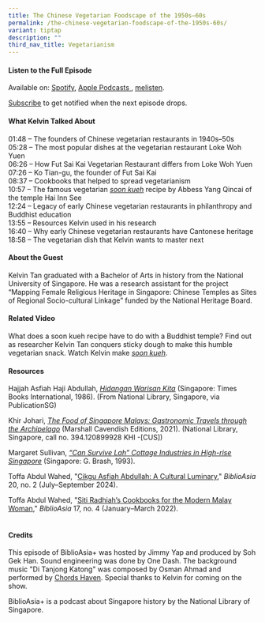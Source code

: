 ```yaml
---
title: The Chinese Vegetarian Foodscape of the 1950s–60s
permalink: /the-chinese-vegetarian-foodscape-of-the-1950s-60s/
variant: tiptap
description: ""
third_nav_title: Vegetarianism
---
```

<h4><strong>Listen to the Full Episode</strong></h4>
<p>Available on: <a href="https://open.spotify.com/show/66PYiIthr1KqQhJ82XH4DN" rel="noopener noreferrer nofollow" target="_blank"><u>Spotify</u></a>,
<a href="https://podcasts.apple.com/us/podcast/biblioasia/id1688142751" rel="noopener noreferrer nofollow" target="_blank"><u>Apple Podcasts</u>
</a>, <a href="https://www.melisten.sg/podcast/playlist/BiblioAsia+-2115156" rel="noopener noreferrer nofollow" target="_blank"><u>melisten</u></a>.</p>
<p><a href="https://open.spotify.com/show/66PYiIthr1KqQhJ82XH4DN" rel="noopener noreferrer nofollow" target="_blank"><u>Subscribe</u></a> to
get notified when the next episode drops.</p>
<p></p>
<h4><strong>What Kelvin Talked About</strong></h4>
<p>01:48 – The founders of Chinese vegetarian restaurants in 1940s–50s
<br>05:28 – The most popular dishes at the vegetarian restaurant Loke Woh
Yuen
<br>06:26 – How Fut Sai Kai Vegetarian Restaurant differs from Loke Woh Yuen
<br>07:26 – Ko Tian-gu, the founder of Fut Sai Kai
<br>08:37 – Cookbooks that helped to spread vegetarianism
<br>10:57 – The famous vegetarian <em><a href="https:// biblioasia.nlb.gov.sg/videos/soon-kueh/" rel="noopener noreferrer nofollow" target="_blank">soon kueh</a></em> recipe
by Abbess Yang Qincai of the temple Hai Inn See
<br>12:24 – Legacy of early Chinese vegetarian restaurants in philanthropy
and Buddhist education
<br>13:55 – Resources Kelvin used in his research
<br>16:40 – Why early Chinese vegetarian restaurants have Cantonese heritage
<br>18:58 – The vegetarian dish that Kelvin wants to master next</p>
<h4><strong>About the Guest</strong></h4>
<p>Kelvin Tan graduated with a Bachelor of Arts in history from the National
University of Singapore. He was a research assistant for the project “Mapping
Female Religious Heritage in Singapore: Chinese Temples as Sites of Regional
Socio-cultural Linkage” funded by the National Heritage Board.</p>
<p></p>
<h4><strong>Related Video</strong></h4>
<p>What does a soon kueh recipe have to do with a Buddhist temple? Find out
as researcher Kelvin Tan conquers sticky dough to make this humble vegetarian
snack. Watch Kelvin make <em><a href="https:// biblioasia.nlb.gov.sg/videos/soon-kueh/" rel="noopener noreferrer nofollow" target="_blank">soon kueh</a></em>.</p>
<h4><strong>Resources</strong></h4>
<p>Hajjah Asfiah Haji Abdullah, <em><a href="https://eservice.nlb.gov.sg/redir/itemdetails?bid=4080178" rel="noopener noreferrer nofollow" target="_blank"><u>Hidangan Warisan Kita</u></a></em> (Singapore:
Times Books International, 1986). (From National Library, Singapore, via
PublicationSG)</p>
<p>Khir Johari, <em><a href="https://eservice.nlb.gov.sg/redir/itemdetails?bid=205498204" rel="noopener noreferrer" target="_blank"><u>The Food of Singapore Malays: Gastronomic Travels through the Archipelago</u></a></em> (Marshall
Cavendish Editions, 2021). (National Library, Singapore, call no. 394.120899928
KHI -[CUS])</p>
<p>Margaret Sullivan, <em><a href="https://eservice.nlb.gov.sg/redir/itemdetails?bid=8744384" rel="noopener noreferrer nofollow" target="_blank"><u>“Can Survive Lah” Cottage Industries in High-rise Singapore</u></a></em> (Singapore:
G. Brash, 1993).</p>
<p>Toffa Abdul Wahed, "<a href="https://biblioasia.nlb.gov.sg/vol-20/issue-2/jul-sep-2024/asfiah-abdullah-cookbook/" rel="noopener noreferrer nofollow" target="_blank"><u>Cikgu Asfiah Abdullah: A Cultural Luminary</u></a>," <em>BiblioAsia </em>20,
no. 2 (July–September 2024).</p>
<p>Toffa Abdul Wahed, "<a href="https://biblioasia.nlb.gov.sg/vol-17/issue-4/jan-to-mar-2022/siti-radhiah-cookbooks/" rel="noopener noreferrer nofollow" target="_blank"><u>Siti Radhiah’s Cookbooks for the Modern Malay Woman</u></a>," <em>BiblioAsia </em>17,
no. 4 (January–March 2022).</p>
<h4><br><strong>Credits</strong></h4>
<p>This episode of BiblioAsia+ was hosted by Jimmy Yap and produced by Soh
Gek Han. Sound engineering was done by One Dash. The background music "Di
Tanjong Katong" was composed by Osman Ahmad and performed by&nbsp;<a href="https://www.youtube.com/watch?v=uA2v7ka5TAI" rel="noopener noreferrer" target="_blank"><u>Chords Haven</u></a>.
Special thanks to Kelvin for coming on the show.</p>
<p>BiblioAsia+ is a podcast about Singapore history by the National Library
of Singapore.</p>